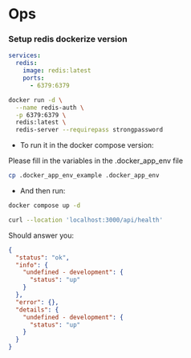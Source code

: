 # Ops

### Setup redis dockerize version

```yaml
services:
  redis:
    image: redis:latest
    ports:
      - 6379:6379
```

```bash
docker run -d \
  --name redis-auth \
  -p 6379:6379 \
  redis:latest \
  redis-server --requirepass strongpassword
```

- To run it in the docker compose version:

Please fill in the variables in the .docker_app_env file

```bash
cp .docker_app_env_example .docker_app_env
```

- And then run:

```bash
docker compose up -d
```

```bash
curl --location 'localhost:3000/api/health'
```

Should answer you:

```json
{
  "status": "ok",
  "info": {
    "undefined - development": {
      "status": "up"
    }
  },
  "error": {},
  "details": {
    "undefined - development": {
      "status": "up"
    }
  }
}
```
